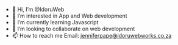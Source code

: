 - 👋 Hi, I’m @IdoruWeb
- 👀 I’m interested in App and Web development
- 🌱 I’m currently learning Javascript
- 💞️ I’m looking to collaborate on web development
- 📫 How to reach me Email: jenniferpape@idoruwebworks.co.za

<!---
IdoruWeb/IdoruWeb is a ✨ special ✨ repository because its `README.md` (this file) appears on your GitHub profile.
You can click the Preview link to take a look at your changes.
--->
